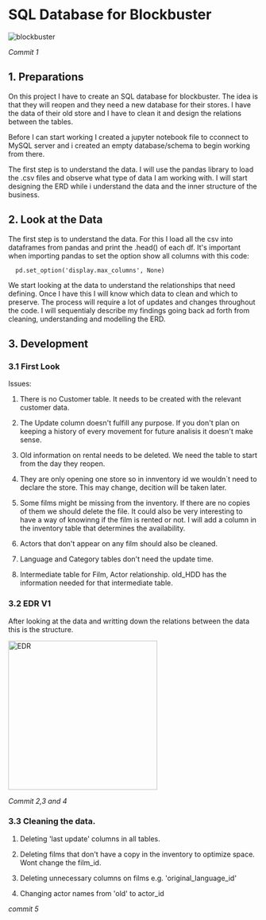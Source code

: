 # SQL Database for Blockbuster

![blockbuster](https://github.com/Ironhack-Data-Madrid-Julio-2023/w3-project_SQL/assets/49964118/10d05dab-0f3e-45dc-8d0b-6c4f39986625)

*Commit 1*

## 1. Preparations

   On this project I have to create an SQL database for blockbuster. The idea is that they will reopen and they need a new database for their stores. I have the data of their old store and I have to clean it and design the relations between the tables.

   Before I can start working I created a jupyter notebook file to cconnect to MySQL server and i created an empty database/schema to begin working from there.

   The first step is to understand the data. I will use the pandas library to load the .csv files and observe what type of data I am working with. I will start designing the ERD while i understand the data and the inner structure of the business.

## 2. Look at the Data

The first step is to understand the data. For this I load all the csv into dataframes from pandas and print the .head() of each df. It's important when importing pandas to set the option show all columns with this code:

      pd.set_option('display.max_columns', None)

We start looking at the data to understand the relationships that need defining. Once I have this I will know which data to clean and which to preserve. The process will require a lot of updates and changes throughout the code. I will sequentialy describe my findings going back ad forth from cleaning, understanding and modelling the ERD.

## 3. Development

### 3.1 First Look

Issues:

1. There is no Customer table. It needs to be created with the relevant customer data.

2. The Update column doesn't fulfill any purpose. If you don't plan on keeping a history of every movement for future analisis it doesn't make sense.

3. Old information on rental needs to be deleted. We need the table to start from the day they reopen.

4. They are only opening one store so in innventory id we wouldn´t need to declare the store. This may change, decition will be taken later.

5. Some films might be missing from the inventory. If there are no copies of them we should delete the file. It could also be very interesting to have a way of knowinng if the film is rented or not. I will add a column in the inventory table that determines the availability. 

6. Actors that don't appear on any film should also be cleaned.

7. Language and Category tables don't need the update time.

8. Intermediate table for Film, Actor relationship. old_HDD has the information needed for that intermediate table.

### 3.2 EDR V1

After looking at the data and writting down the relations between the data this is the structure.

<img src="https://github.com/Ironhack-Data-Madrid-Julio-2023/3.3-lab_mysql_advanced/assets/49964118/6985c056-0e4c-4d4b-9439-4c5fbbf03a50" alt="EDR" width="300" height="300">

*Commit 2,3 and 4*

### 3.3 Cleaning the data.

1. Deleting 'last update' columns in all tables.

2. Deleting films that don't have a copy in the inventory to optimize space. Wont change the film_id.

3. Deleting unnecessary columns on films e.g. 'original_language_id'

4. Changing actor names from 'old' to actor_id

*commit 5*




